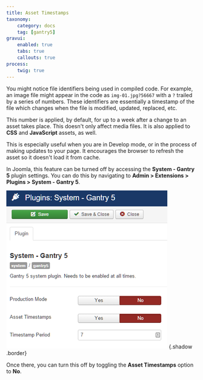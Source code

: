 ```yaml
---
title: Asset Timestamps
taxonomy:
    category: docs
    tag: [gantry5]
gravui:
    enabled: true
    tabs: true
    callouts: true
process:
    twig: true
---
```


You might notice file identifiers being used in compiled code. For example, an image file might appear in the code as `img-01.jpg?56667` with a `?` trailed by a series of numbers. These identifiers are essentially a timestamp of the file which changes when the file is modified, updated, replaced, etc.

This number is applied, by default, for up to a week after a change to an asset takes place. This doesn't only affect media files. It is also applied to **CSS** and **JavaScript** assets, as well.

This is especially useful when you are in Develop mode, or in the process of making updates to your page. It encourages the browser to refresh the asset so it doesn't load it from cache.

In Joomla, this feature can be turned off by accessing the **System - Gantry 5** plugin settings. You can do this by navigating to **Admin > Extensions > Plugins > System - Gantry 5**.

![Asset Timestamps](asset.png) {.shadow .border}

Once there, you can turn this off by toggling the **Asset Timestamps** option to **No**.